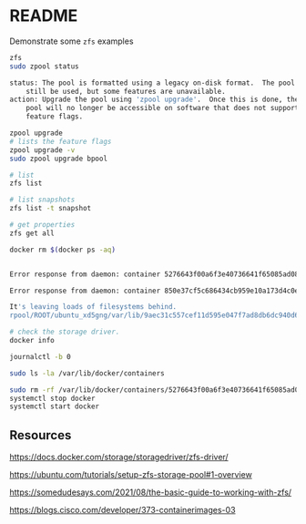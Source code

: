 # README

Demonstrate some `zfs` examples   

```sh
zfs
sudo zpool status

status: The pool is formatted using a legacy on-disk format.  The pool can
	still be used, but some features are unavailable.
action: Upgrade the pool using 'zpool upgrade'.  Once this is done, the
	pool will no longer be accessible on software that does not support
	feature flags.

zpool upgrade
# lists the feature flags
zpool upgrade -v     
sudo zpool upgrade bpool  

```


```sh
# list 
zfs list

# list snapshots 
zfs list -t snapshot 

# get properties
zfs get all  

```


```sh
docker rm $(docker ps -aq)


Error response from daemon: container 5276643f00a6f3e40736641f65085ad08a1276c3fd03e39e475db541fba4a35b: driver "zfs" failed to remove root filesystem: exit status 1: "/usr/sbin/zfs fs destroy -r rpool/ROOT/ubuntu_xd5gng/var/lib/e71e20a1763cc64e58f0ed38c60333fbd9342e390a3fb0946b696e3ef7416662" => cannot open 'rpool/ROOT/ubuntu_xd5gng/var/lib/e71e20a1763cc64e58f0ed38c60333fbd9342e390a3fb0946b696e3ef7416662': dataset does not exist

Error response from daemon: container 850e37cf5c686434cb959e10a173d4c0e1430c8a83f6336aff5ecc69320e42da: driver "zfs" failed to remove root filesystem: exit status 1: "/usr/sbin/zfs fs destroy -r rpool/ROOT/ubuntu_xd5gng/var/lib/9aec31c557cef11d595e047f7ad8db6dc940d6793c844269daa5336392cc8887" => cannot open 'rpool/ROOT/ubuntu_xd5gng/var/lib/9aec31c557cef11d595e047f7ad8db6dc940d6793c844269daa5336392cc8887': dataset does not exist

It's leaving loads of filesystems behind. 
rpool/ROOT/ubuntu_xd5gng/var/lib/9aec31c557cef11d595e047f7ad8db6dc940d6793c844269daa5336392cc8887-init   256K  60.7G      352M  legacy
```

```sh
# check the storage driver.
docker info

journalctl -b 0         

sudo ls -la /var/lib/docker/containers    

sudo rm -rf /var/lib/docker/containers/5276643f00a6f3e40736641f65085ad08a1276c3fd03e39e475db541fba4a35b
systemctl stop docker 
systemctl start docker 
```

## Resources

https://docs.docker.com/storage/storagedriver/zfs-driver/

https://ubuntu.com/tutorials/setup-zfs-storage-pool#1-overview

https://somedudesays.com/2021/08/the-basic-guide-to-working-with-zfs/

https://blogs.cisco.com/developer/373-containerimages-03